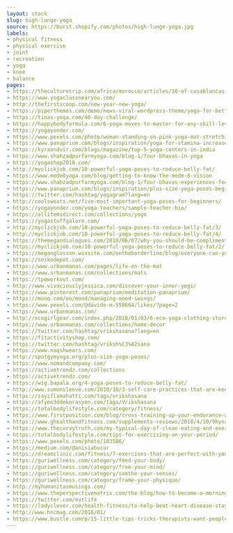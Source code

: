 ```yaml
---
layout: stock
slug: high-lunge-yoga
source: https://burst.shopify.com/photos/high-lunge-yoga.jpg
labels:
- physical fitness
- physical exercise
- joint
- recreation
- yoga
- knee
- balance
pages:
- https://theculturetrip.com/africa/morocco/articles/10-of-casablancas-top-yoga-studios/
- https://www.yogaclassnearyou.com/
- http://thefirstscoop.com/new-year-new-yoga/
- https://piperthemes.com/demo/news-viral-wordpress-theme/yoga-for-better-healthy-life-healthy-mind/
- https://tinas-yoga.com/40-day-challenge/
- https://happybodyformula.com/6-yoga-moves-to-master-for-any-skill-level/
- https://yogayonder.com/
- https://www.pexels.com/photo/woman-standing-on-pink-yoga-mat-stretching-374126/
- https://www.panaprium.com/blogs/inspiration/yoga-for-stamina-increase
- https://kyraandvir.com/blogs/magazine/top-5-yoga-centers-in-india
- https://www.shahzadpurfarmyoga.com/blog-1/four-bhavas-in-yoga
- https://yogashop2018.com/
- http://myclickjob.com/10-powerful-yoga-poses-to-reduce-belly-fat/
- https://www.mode8yoga.com/blog/getting-to-know-the-mode-8-vision
- https://www.shahzadpurfarmyoga.com/blog-1/four-bhavas-experiences-feelings-in-yoga
- https://www.panaprium.com/blogs/inspiration/plus-size-yoga-poses-beginners
- https://twitter.com/hashtag/yogagram?lang=en
- http://coolsweats.net/five-most-important-yoga-poses-for-beginners/
- https://yogayonder.com/yoga-teachers/sample-teacher-bio/
- https://allitemsdirect.com/collections/yogo
- https://yogastuffgalore.com/
- http://myclickjob.com/10-powerful-yoga-poses-to-reduce-belly-fat/3/
- http://myclickjob.com/10-powerful-yoga-poses-to-reduce-belly-fat/4/
- https://themegandialogues.com/2018/06/07/why-you-should-be-complimenting-your-weights-sessions-with-yoga/
- https://myclickjob.com/10-powerful-yoga-poses-to-reduce-belly-fat/2/
- https://meganglosson.wixsite.com/ontheborderline/blog/everyone-can-yoga
- https://seikodepot.com/
- https://www.urbanmanas.com/pages/life-on-the-mat
- https://www.urbanmanas.com/collections/mats
- https://tpoworkout.com/
- http://www.vivaciouslyjessica.com/discover-your-inner-yogi/
- https://www.pinterest.com/panaprium/meditation-panaprium/
- https://monq.com/eo/mood/managing-mood-swings/
- https://www.pexels.com/@davide-m-558664/likes/?page=2
- https://www.urbanmanas.com/
- http://ecogirlgear.com/index.php/2018/01/03/6-eco-yoga-clothing-stores-to-kick-start-your-new-years-routine/
- https://www.urbanmanas.com/collections/home-decor
- https://twitter.com/hashtag/vrikshasana?lang=en
- https://fitactivityshop.com/
- https://twitter.com/hashtag/vriksh%C3%A2sana
- https://www.naqshwears.com/
- http://spotgymyoga.org/plus-size-yoga-poses/
- https://www.nomandcompany.com/
- https://activetrendz.com/collections
- https://activetrendz.com/
- https://wig.bapala.org/4-yoga-poses-to-reduce-belly-fat/
- http://www.sumonsleeve.com/2018/10/3-self-care-practices-that-are-keeping.html
- https://zayiflamahatti.com/tags/vrikshasana
- https://afyon3ddekorasyon.com/tags/Vrikshasana
- https://totalbodylifestyle.com/category/fitness/
- https://www.firstposition.com/blog/cross-training-up-your-endurance-without-upping-studio-time/
- https://www.ghealthandfitness.com/supplements-reviews/2018/4/10/9hynanjtaw9ggi5rxegw0ekab8s3g6
- https://www.thecurvytruth.com/my-typical-day-of-clean-eating-and-exercise/
- https://totalbodylifestyle.com/tips-for-exercising-on-your-period/
- https://www.pexels.com/photo/103586/
- https://medium.com/@anisiabucur
- https://dreamclinic.com/fitness/7-exercises-that-are-perfect-with-your-weekly-massage
- https://guriwellness.com/category/feed-your-body/
- https://guriwellness.com/category/free-your-mind/
- https://guriwellness.com/category/soothe-your-senses/
- https://guriwellness.com/category/frame-your-physique/
- http://myhumanitasmusings.com/
- https://www.theperspectivematrix.com/the-blog/how-to-become-a-morning-person-here-s-a-practical-approach-printable-guide
- https://twitter.com/evtlife
- https://ladyclever.com/health-fitness/to-help-beat-heart-disease-stay-upbeat/
- http://www.hncmag.com/2018/01/
- https://www.bustle.com/p/15-little-tips-tricks-therapists-want-people-with-anxiety-to-know-2843367
---
```

